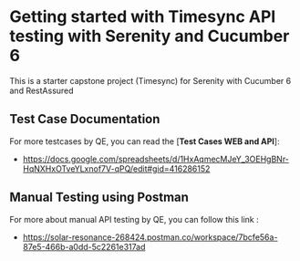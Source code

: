# Getting started with Timesync API testing with Serenity and Cucumber 6

This is a starter capstone project (Timesync) for Serenity with Cucumber 6 and RestAssured

## Test Case Documentation
For more testcases by QE, you can read the [**Test Cases WEB and API**]:
* https://docs.google.com/spreadsheets/d/1HxAqmecMJeY_3OEHgBNr-HqNXHxOTveYLxnof7V-qPQ/edit#gid=416286152

## Manual Testing using Postman
For more about manual API testing by QE, you can follow this link :
* https://solar-resonance-268424.postman.co/workspace/7bcfe56a-87e5-466b-a0dd-5c2261e317ad
